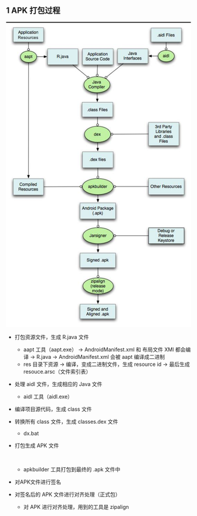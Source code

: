 ## 1 APK 打包过程

![](../asset/apk签名过程.jpg)

* 打包资源文件，生成 R.java 文件
  - aapt 工具（aapt.exe） -> AndroidManifest.xml 和 布局文件 XMl 都会编译 -> R.java -> AndroidManifest.xml 会被 aapt 编译成二进制
  - res 目录下资源 -> 编译，变成二进制文件，生成 resource id -> 最后生成 resouce.arsc（文件索引表）
  
* 处理 aidl 文件，生成相应的 Java 文件
  
  * aidl 工具（aidl.exe）
  
* 编译项目源代码，生成 class 文件

* 转换所有 class 文件，生成 classes.dex 文件
  
  * dx.bat
  
* 打包生成 APK 文件
  
  ​    
  
  * apkbuilder 工具打包到最终的 .apk 文件中
  
* 对APK文件进行签名

* 对签名后的 APK 文件进行对齐处理（正式包）
  
  * 对 APK 进行对齐处理，用到的工具是 zipalign